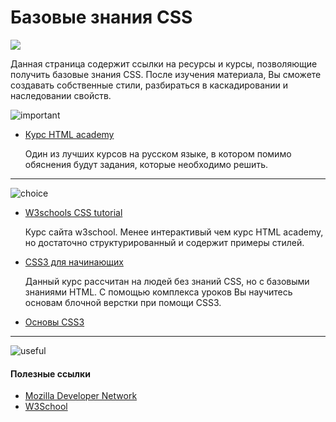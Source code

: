  # Базовые знания CSS
![](./images/roadmap-basic.png)

Данная страница содержит ссылки на ресурсы и курсы, позволяющие получить базовые знания CSS. После изучения материала, Вы сможете создавать собственные стили, разбираться в каскадировании и наследовании свойств.

![important]
* [Курс HTML academy](https://htmlacademy.ru/courses/basic-css)

  Один из лучших курсов на русском языке, в котором помимо обяснения будут задания, которые необходимо решить.

---

![choice]
* [W3schools CSS tutorial](https://www.w3schools.com/css/default.asp)

  Курс сайта w3school. Менее интерактивый чем курс HTML academy, но достаточно структурированный и содержит примеры стилей.
 
* [CSS3 для начинающих](https://www.youtube.com/playlist?list=PLypd1VrGv7FM7WkhQO8x9PSHI4OFDWC5r)

  Данный курс рассчитан на людей без знаний CSS, но с базовыми знаниями HTML. С помощью комплекса уроков Вы научитесь основам блочной верстки при помощи CSS3.

* [Основы CSS3](https://www.khanacademy.org/computing/computer-programming/html-css#intro-to-css)
---

![useful]
#### Полезные ссылки

* [Mozilla Developer Network](https://developer.mozilla.org/en-US/docs/Web/CSS)
* [W3School](https://www.w3schools.com/)

[important]: https://github.com/js-machine/dashboard/blob/master/knowledge-map/images/important.png
[choice]: https://github.com/js-machine/dashboard/blob/master/knowledge-map/images/choice.png
[useful]: https://github.com/js-machine/dashboard/blob/master/knowledge-map/images/useful.png
